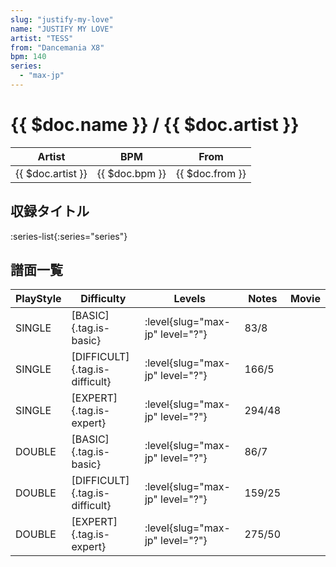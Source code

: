 ```yaml
---
slug: "justify-my-love"
name: "JUSTIFY MY LOVE"
artist: "TESS"
from: "Dancemania X8"
bpm: 140
series:
  - "max-jp"
---
```


# {{ $doc.name }} / {{ $doc.artist }}

|Artist|BPM|From|
|------|---|----|
|{{ $doc.artist }}|{{ $doc.bpm }}|{{ $doc.from }}|

## 収録タイトル

:series-list{:series="series"}

## 譜面一覧

|PlayStyle|Difficulty|Levels|Notes|Movie|
|---------|----------|------|-----|-----|
|SINGLE|[BASIC]{.tag.is-basic}|<div class="field is-grouped is-grouped-multiline">:level{slug="max-jp" level="?"}</div>|83/8||
|SINGLE|[DIFFICULT]{.tag.is-difficult}|<div class="field is-grouped is-grouped-multiline">:level{slug="max-jp" level="?"}</div>|166/5||
|SINGLE|[EXPERT]{.tag.is-expert}|<div class="field is-grouped is-grouped-multiline">:level{slug="max-jp" level="?"}</div>|294/48||
|DOUBLE|[BASIC]{.tag.is-basic}|<div class="field is-grouped is-grouped-multiline">:level{slug="max-jp" level="?"}</div>|86/7||
|DOUBLE|[DIFFICULT]{.tag.is-difficult}|<div class="field is-grouped is-grouped-multiline">:level{slug="max-jp" level="?"}</div>|159/25||
|DOUBLE|[EXPERT]{.tag.is-expert}|<div class="field is-grouped is-grouped-multiline">:level{slug="max-jp" level="?"}</div>|275/50||
